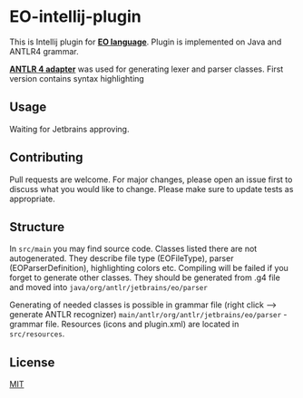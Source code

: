 # EO-intellij-plugin

This is Intellij plugin for **[EO language](https://github.com/objectionary/eo)**. Plugin is implemented on Java and ANTLR4 grammar.

 **[ANTLR 4 adapter](https://github.com/antlr/antlr4-intellij-adaptor)** was used for generating lexer and parser classes.
First version contains syntax highlighting

## Usage
Waiting for Jetbrains approving.
## Contributing
Pull requests are welcome. For major changes, please open an issue first to discuss what you would like to change.
Please make sure to update tests as appropriate.

## Structure
In `src/main` you may find source code. Classes listed there are not autogenerated. They describe file type (EOFileType), parser (EOParserDefinition), highlighting colors etc.
Compiling will be failed if you forget to generate other classes. They should be generated from .g4 file and moved into 
`java/org/antlr/jetbrains/eo/parser`

Generating of needed classes is possible in grammar file (right click --> generate ANTLR recognizer)
`main/antlr/org/antlr/jetbrains/eo/parser` - grammar file.
Resources (icons and plugin.xml) are located in `src/resources`.
## License
[MIT](https://choosealicense.com/licenses/mit/)